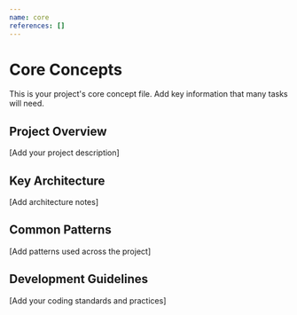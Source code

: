 ```yaml
---
name: core
references: []
---
```


# Core Concepts

This is your project's core concept file.
Add key information that many tasks will need.

## Project Overview

[Add your project description]

## Key Architecture

[Add architecture notes]

## Common Patterns

[Add patterns used across the project]

## Development Guidelines

[Add your coding standards and practices]
